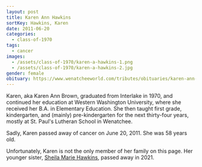 ```yaml
---
layout: post
title: Karen Ann Hawkins
sortKey: Hawkins, Karen
date: 2011-06-20
categories:
  - class-of-1970
tags:
  - cancer
images:
  - /assets/class-of-1970/karen-a-hawkins-1.png
  - /assets/class-of-1970/karen-a-hawkins-2.jpg
gender: female
obituary: https://www.wenatcheeworld.com/tributes/obituaries/karen-ann-hawkins-brown/article_9ee835ea-2ac5-5aae-b71f-a9e97d225c89.html
---
```

Karen, aka Karen Ann Brown, graduated from Interlake in 1970, and continued her education at Western Washington University, where she received her B.A. in Elementary Education. She then taught first grade, kindergarten, and (mainly) pre-kindergarten for the next thirty-four years, mostly at St. Paul's Lutheran School in Wenatchee.

Sadly, Karen passed away of cancer on June 20, 2011. She was 58 years old.

Unfortunately, Karen is not the only member of her family on this page. Her younger sister, [Sheila Marie Hawkins](https://ihsmemorial.org/class-of-1972/sheila-marie-hawkins/), passed away in 2021.